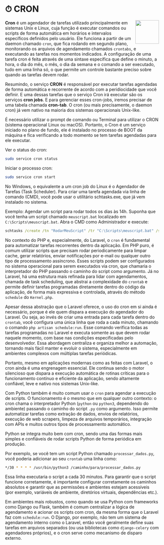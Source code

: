 # ⏱ CRON
<img src="https://user-images.githubusercontent.com/61624336/234996362-0217ee9a-b372-4567-b770-28a6a9102c1f.png" height="77" align="right">

**Cron** é um agendador de tarefas utilizado principalmente em sistemas Unix e Linux, cuja função é executar comandos ou scripts de forma automática em horários e intervalos específicos definidos pelo usuário. Ele funciona a partir de um daemon chamado `cron`, que fica rodando em segundo plano, monitorando os arquivos de agendamento chamados `crontabs`, e executando as tarefas nos momentos indicados. A configuração de uma tarefa cron é feita através de uma sintaxe específica que define o minuto, a hora, o dia do mês, o mês, o dia da semana e o comando a ser executado, tudo em uma linha só, o que permite um controle bastante preciso sobre quando as tarefas devem rodar.

Resumindo, o serviço **CRON** é responsável por executar tarefas agendadas de forma automática e recorrente de acordo com a peridiocidade que você definir. E uma dessas tarefas que o serviço Cron irá executar são os serviços **cron jobs**. E para gerenciar esses cron-jobs, iremos precisar de uma tabela chamada **cron-tab**. O cron (ou mais precisamente, o daemon cron) já vem nativo na maioria dos sistemas operacionais Unix-like.

É necessário utilizar o prompt de comando ou Terminal para utilizar o CRON (sistema operacional Linux ou macOS). Portanto, o Cron é um serviço iniciado no plano de fundo, ele é instalado no processo de BOOT da máquina e fica verificando a todo momento se tem tarefas agendadas para ele executar.

Ver o status do cron:

```bash
sudo service cron status
```

Iniciar o processo cron:

```sh
sudo service cron start
```

No Windows, o equivalente a um cron job do Linux é o Agendador de Tarefas (Task Scheduler). Para criar uma tarefa agendada via linha de comando (CMD), você pode usar o utilitário schtasks.exe, que já vem instalado no sistema.

Exemplo: Agendar um script para rodar todos os dias às 14h. Suponha que você tenha um script chamado `meuscript.bat` localizado em `C:\Scripts\meuscript.bat`. Abra o CMD como Administrador e execute:

```cmd
schtasks /create /tn "RodarMeuScript" /tr "C:\Scripts\meuscript.bat" /sc daily /st 14:00
```

No contexto do PHP e, especialmente, do Laravel, o `cron` é fundamental para automatizar tarefas recorrentes dentro da aplicação. Em PHP puro, é comum utilizar scripts que precisam rodar periodicamente para limpar cache, gerar relatórios, enviar notificações por e-mail ou qualquer outro tipo de processamento assíncrono. Esses scripts podem ser configurados no sistema operacional para serem executados via cron, que chamaria o interpretador do PHP passando o caminho do script como argumento. Já no Laravel, há uma estrutura mais refinada para lidar com agendamentos, chamada de task scheduling, que abstrai a complexidade do `crontab` e permite definir tarefas programadas diretamente dentro do código da aplicação, de forma mais expressiva e controlada, através do método `schedule` do `Kernel.php`.

Apesar dessa abstração que o Laravel oferece, o uso do cron em si ainda é necessário, porque é ele quem dispara a execução do agendador do Laravel. Ou seja, ao invés de criar uma entrada para cada tarefa dentro do `crontab`, você configura uma única linha que roda a cada minuto, chamando o comando `php artisan schedule:run`. Esse comando verifica todas as tarefas programadas no Laravel e executa somente as que devem rodar naquele momento, com base nas condições especificadas pelo desenvolvedor. Essa abordagem centraliza e organiza melhor a automação, tornando mais fácil manter e evoluir o sistema, especialmente em ambientes complexos com múltiplas tarefas periódicas.

Portanto, mesmo em aplicações modernas como as feitas com Laravel, o cron ainda é uma engrenagem essencial. Ele continua sendo o motor silencioso que dispara a execução automática de rotinas críticas para o funcionamento contínuo e eficiente da aplicação, sendo altamente confiável, leve e nativo nos sistemas Unix-like.

Com Python também é muito comum usar o `cron` para agendar a execução de scripts. O funcionamento é o mesmo que em qualquer outro contexto: o cron chama o interpretador Python (`python` ou `python3`, dependendo do ambiente) passando o caminho do script `.py` como argumento. Isso permite automatizar tarefas como extração de dados, envios de relatórios, execução de web scrapers, limpeza de arquivos temporários, integração com APIs e muitos outros tipos de processamento automático.

Python se integra muito bem com cron, sendo uma das formas mais simples e confiáveis de rodar scripts Python de forma periódica em produção. 

Por exemplo, se você tem um script Python chamado `processar_dados.py`, você poderia adicionar ao seu `crontab` uma linha como:

```bash
*/30 * * * * /usr/bin/python3 /caminho/para/processar_dados.py
```

Essa linha executaria o script a cada 30 minutos. Para garantir que o script funcione corretamente, é importante configurar corretamente os caminhos absolutos e garantir que as permissões e ambientes estejam acessíveis (por exemplo, variáveis de ambiente, diretórios virtuais, dependências etc.).

Em ambientes mais robustos, como quando se usa Python com frameworks como Django ou Flask, também é comum centralizar a lógica de agendamento e acionar os scripts com cron, da mesma forma que o Laravel faz com `schedule:run`. O Django, por exemplo, não tem um sistema de agendamento interno como o Laravel, então você geralmente define suas tarefas em arquivos separados (ou usa bibliotecas como `django-celery` com agendadores próprios), e o cron serve como mecanismo de disparo externo.
